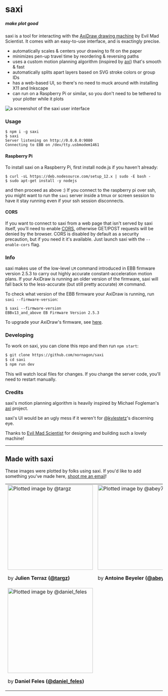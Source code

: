 # saxi
##### make plot good

saxi is a tool for interacting with the [AxiDraw
drawing machine](https://axidraw.com/) by Evil Mad Scientist. It comes with an
easy-to-use interface, and is exactingly precise.

- automatically scales & centers your drawing to fit on the paper
- minimizes pen-up travel time by reordering & reversing paths
- uses a custom motion planning algorithm (inspired by [axi](https://github.com/fogleman/axi)) that's smooth & fast
- automatically splits apart layers based on SVG stroke colors or group IDs
- has a web-based UI, so there's no need to muck around with installing X11 and Inkscape
- can run on a Raspberry Pi or similar, so you don't need to be tethered to your plotter while it plots

![a screenshot of the saxi user interface](docs/saxi.png)

### Usage

```
$ npm i -g saxi
$ saxi
Server listening on http://0.0.0.0:9080
Connecting to EBB on /dev/tty.usbmodem1461
```

#### Raspberry Pi
To install saxi on a Raspberry Pi, first install node.js if you haven't already:

```
$ curl -sL https://deb.nodesource.com/setup_12.x | sudo -E bash -
$ sudo apt-get install -y nodejs
```

and then proceed as above :) If you connect to the raspberry pi over ssh, you might want to run the `saxi` server inside a tmux or screen session to have it stay running even if your ssh session disconnects.

#### CORS
If you want to connect to saxi from a web page that isn't served by saxi
itself, you'll need to enable
[CORS](https://developer.mozilla.org/en-US/docs/Web/HTTP/CORS), otherwise
GET/POST requests will be denied by the browser. CORS is disabled by default as
a security precaution, but if you need it it's available. Just launch saxi with
the `--enable-cors` flag.

### Info

saxi makes use of the low-level `LM` command introduced in EBB firmware version
2.5.3 to carry out highly accurate constant-acceleration motion plans. If your
AxiDraw is running an older version of the firmware, saxi will fall back to the
less-accurate (but still pretty accurate) `XM` command.

To check what version of the EBB firmware your AxiDraw is running, run `saxi --firmware-version`:

```
$ saxi --firmware-version
EBBv13_and_above EB Firmware Version 2.5.3
```

To upgrade your AxiDraw's firmware, see [here](https://github.com/evil-mad/EggBot/tree/master/EBB_firmware).

### Developing

To work on saxi, you can clone this repo and then run `npm start`:

```sh
$ git clone https://github.com/nornagon/saxi
$ cd saxi
$ npm run dev
```

This will watch local files for changes. If you change the server code, you'll need to restart manually.

### Credits
saxi's motion planning algorithm is heavily inspired by Michael Fogleman's
[axi](https://github.com/fogleman/axi) project.

saxi's UI would be an ugly mess if it weren't for [@kylestetz](https://github.com/kylestetz)'s discerning eye.

Thanks to [Evil Mad Scientist](http://www.evilmadscientist.com/) for designing
and building such a lovely machine!

---

## Made with saxi

These images were plotted by folks using saxi. If you'd like to add something you've made here, [shoot me an email](mailto:nornagon@nornagon.net)!

<table>
  <tbody>
    <tr>
      <td width=300>
        <a href="https://www.instagram.com/p/B9hFx9KFOwG/"><img width="272" src="https://user-images.githubusercontent.com/172800/80814353-9760ce00-8b80-11ea-8a94-64e13c33a7bc.jpg" alt="Plotted image by @targz" /></a>
        <p>by <strong>Julien Terraz (<a href="https://www.instagram.com/targz/">@targz</a>)</strong></p>
      </td>
      <td width=300>
        <a href="https://github.com/abey79/vpype-explorations"><img width="272" src="https://user-images.githubusercontent.com/172800/80814313-81530d80-8b80-11ea-963a-9ea337f2c6a2.jpg" alt="Plotted image by @abey79" /></a>
        <p>by <strong>Antoine Beyeler (<a href="https://twitter.com/abey79">@abey79</a>)</strong></p>
      </td>
      <td width=300>
        <a href="https://twitter.com/MAKIO135/status/1253334618243125256"><img width="272" src="https://user-images.githubusercontent.com/172800/80814775-4ef5e000-8b81-11ea-896c-e7522d4c38d1.jpg" alt="Plotted image by @MAKIO135" /></a>
        <p>by <strong>Lionel Radisson (<a href="https://twitter.com/MAKIO135">@MAKIO135</a>)</strong></p>
      </td>
    </tr>
    <tr>
      <td width=300>
        <a href="https://www.instagram.com/p/B4iixy7gDB9/"><img width="272" src="https://user-images.githubusercontent.com/172800/80815693-faebfb00-8b82-11ea-81a3-24f825b405ce.jpg" alt="Plotted image by @daniel_feles" /></a>
        <p>by <strong>Daniel Feles (<a href="https://www.instagram.com/daniel_feles/">@daniel_feles</a>)</strong></p>
      </td>
      <td width=300>
      </td>
      <td width=300>
      </td>
    </tr>
  </tbody>
</table>
